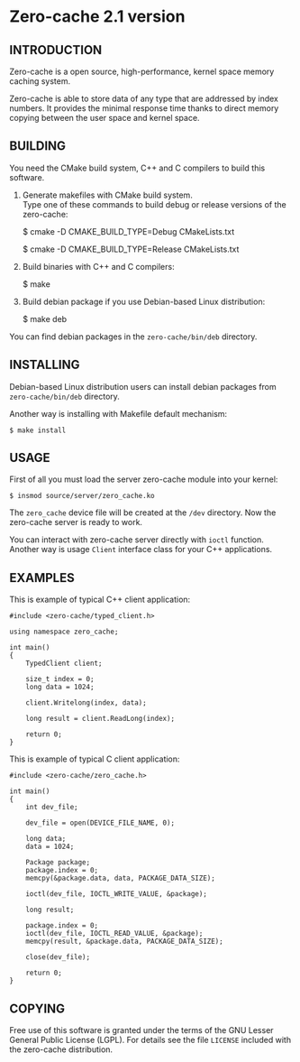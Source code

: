 Zero-cache 2.1 version
======================

INTRODUCTION
------------

Zero-cache is a open source, high-performance, kernel space memory caching system.

Zero-cache is able to store data of any type that are addressed by
index numbers. It provides the minimal response time thanks to direct memory
copying between the user space and kernel space.

BUILDING
--------

You need the CMake build system, C++ and C compilers to build this software.

1. Generate makefiles with CMake build system.<br/>
Type one of these commands to build debug or release versions of the zero-cache:

    $ cmake -D CMAKE_BUILD_TYPE=Debug CMakeLists.txt

    $ cmake -D CMAKE_BUILD_TYPE=Release CMakeLists.txt

2. Build binaries with C++ and C compilers:

    $ make

3. Build debian package if you use Debian-based Linux distribution:

    $ make deb

You can find debian packages in the `zero-cache/bin/deb` directory.

INSTALLING
----------

Debian-based Linux distribution users can install debian packages from
`zero-cache/bin/deb` directory.

Another way is installing with Makefile default mechanism:

    $ make install

USAGE
-----

First of all you must load the server zero-cache module into your kernel:

    $ insmod source/server/zero_cache.ko

The `zero_cache` device file will be created at the `/dev` directory. Now the
zero-cache server is ready to work.

You can interact with zero-cache server directly with `ioctl` function. Another
way is usage `Client` interface class for your C++ applications.

EXAMPLES
--------

This is example of typical C++ client application:

    #include <zero-cache/typed_client.h>

    using namespace zero_cache;

    int main()
    {
        TypedClient client;

        size_t index = 0;
        long data = 1024;

        client.Writelong(index, data);

        long result = client.ReadLong(index);

        return 0;
    }

This is example of typical C client application:

    #include <zero-cache/zero_cache.h>

    int main()
    {
        int dev_file;

        dev_file = open(DEVICE_FILE_NAME, 0);

        long data;
        data = 1024;

        Package package;
        package.index = 0;
        memcpy(&package.data, data, PACKAGE_DATA_SIZE);

        ioctl(dev_file, IOCTL_WRITE_VALUE, &package);

        long result;

        package.index = 0;
        ioctl(dev_file, IOCTL_READ_VALUE, &package);
        memcpy(result, &package.data, PACKAGE_DATA_SIZE);

        close(dev_file);

        return 0;
    }

COPYING
-------

Free use of this software is granted under the terms of the GNU Lesser General
Public License (LGPL). For details see the file `LICENSE` included with the zero-cache distribution.
